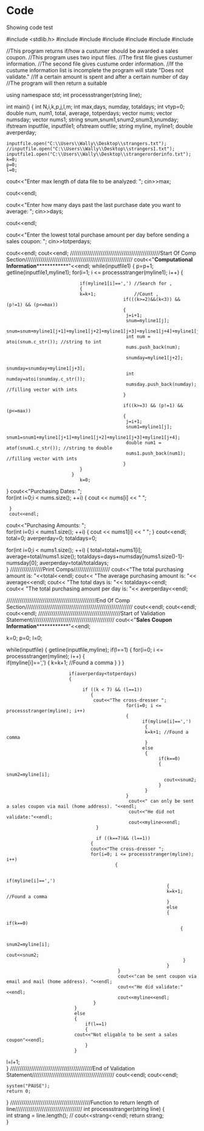 Code
====

Showing code test

#include <stdlib.h>
#include <iostream>
#include <iomanip>
#include <fstream>
#include <cstring>
#include <cmath>
#include <vector>

//This program returns if/how a custumer should be awarded a sales coupon.
//This program uses two input files. 
//The first file gives custumer information. 
//The second file gives custume order information.
//If the custume information list is incomplete the program will state "Does not validate."
//If a certain amount is spent and after a certain number of day
//The program will then return a suitable  

using namespace std;
int processstranger(string line);

int main()
{
    int N,i,k,p,j,l,m;
    int max,days, numday, totaldays;
    int vtyp=0;
    double num, num1, total, average, totperdays;
    vector<int> nums;
    vector<int> numsday;
    vector<double> nums1;
    string snum,snum1,snum2,snum3,snumday;
    ifstream inputfile, inputfile1;
    ofstream outfile;
    string myline, myline1;
    double averperday; 
    
    inputfile.open("C:\\Users\\Wally\\Desktop\\strangers.txt"); 
    //inputfile.open("C:\\Users\\Wally\\Desktop\\strangers1.txt"); 
    inputfile1.open("C:\\Users\\Wally\\Desktop\\strangerorderinfo.txt");
    k=0;
    p=0;
    l=0;
    
cout<<"Enter max length of data file to be analyzed: ";
cin>>max;

cout<<endl;

cout<<"Enter how many days past the last purchase date you want to average: ";
cin>>days;

cout<<endl;

cout<<"Enter the lowest total purchase amount per day before sending a sales coupon: ";
cin>>totperdays;

cout<<endl;
cout<<endl;
///////////////////////////////////////////////Start Of Comp Section////////////////////////////////////////////////////////
cout<<"******************Computational Information******************************"<<endl;
while(inputfile1)
{
                 p=p+1;
  getline(inputfile1,myline1);
                           for(i=1; i <= processstranger(myline1); i++)
                           {  
                                                             
                               if(myline1[i]==',') //Search for ,
                               {
                               k=k+1;              //Count ,
                                               if(((k>=2)&&(k<3)) && (p!=1) && (p<=max))
                                               {
                                                j=i+1;
                                                snum=myline1[j];
                                                snum=snum+myline1[j+1]+myline1[j+2]+myline1[j+3]+myline1[j+4]+myline1[j+5];
                                                int num = atoi(snum.c_str()); //string to int
                                                nums.push_back(num);
                                                
                                                snumday=myline1[j+2];
                                                snumday=snumday+myline1[j+3];
                                                int numday=atoi(snumday.c_str()); 
                                                numsday.push_back(numday); //filling vector with ints
                                               }  
                                               
                                               if((k>=3) && (p!=1) && (p<=max))
                                               {
                                                j=i+1;
                                                snum1=myline1[j];
                                                snum1=snum1+myline1[j+1]+myline1[j+2]+myline1[j+3]+myline1[j+4];
                                                double num1 = atof(snum1.c_str()); //string to double
                                                nums1.push_back(num1); //filling vector with ints
                                               }                                  
                               }                                 
                            }
                               k=0;
} 
cout<<"Purchasing Dates: ";      
for(int i=0;i < nums.size(); ++i)
{
     cout << nums[i] << " ";
     
     }
     cout<<endl;

     
 
cout<<"Purchasing Amounts: ";      
for(int i=0;i < nums1.size(); ++i)
{
     cout << nums1[i] << " ";
     }
     cout<<endl;
 total=0; 
 averperday=0;
 totaldays=0; 
  
for(int i=0;i < nums1.size(); ++i)
{
     total=total+nums1[i];
     average=total/nums1.size();
      totaldays=days+numsday[nums1.size()-1]-numsday[0];
      averperday=total/totaldays;  
        }
         /////////////////Print Comps///////////////////
    cout<<"The total purchasing amount is: "<<total<<endl;
    cout<< "The average purchasing amount is: "<< average<<endl;
    cout<< "The total days is: "<< totaldays<<endl;     
      cout<< "The total purchasing amount per day is: "<< averperday<<endl;
      
     
///////////////////////////////////////////////End Of Comp Section////////////////////////////////////////////////////////
cout<<endl;
cout<<endl;
cout<<endl;
///////////////////////////////////////////Start of Validation Statement///////////////////////////////////////////
cout<<"******************Sales Coupon Information******************************"<<endl;

k=0;
p=0;
l=0;

while(inputfile)
{
 getline(inputfile,myline);
                if(l==1)
                {
                           for(i=0; i <= processstranger(myline); i++)
                           {                                   
                                                      if(myline[i]==',')
                                                       {
                                                       k=k+1; //Found a comma
                                                       }
                             }
                }
 
                      
                         
                           if(averperday<totperdays)
                           {
                                            
                                if ((k < 7) && (l==1))
                                   {
                                    cout<<"The cross-dresser ";
                                                for(i=0; i <= processstranger(myline); i++)
                                                {                                  
                                                      if(myline[i]==',')
                                                       {
                                                       k=k+1; //Found a comma
                                                       }
                                                      else
                                                       { 
                                                            if(k==0)
                                                            {
                                                             snum2=myline[i];
                                                              cout<<snum2;
                                                            }  
                                                       }
                                                }
                                                 cout<<" can only be sent a sales coupon via mail (home address). "<<endl; 
                                                 cout<<"He did not validate:"<<endl;
                                                 cout<<myline<<endl;     
                                     } 
                                    
                                     if ((k==7)&& (l==1))
                                   {
                                   cout<<"The cross-dresser ";
                                   for(i=0; i <= processstranger(myline); i++)
                                            {  
                                                               
                                                               if(myline[i]==',')
                                                               {
                                                               k=k+1; //Found a comma
                                                               }
                                                               else
                                                               { 
                                                                    if(k==0)
                                                                    {

                                                                    snum2=myline[i];
                                                                    cout<<snum2;
                                                                     }  
                                                               }
                                             } 
                                             cout<<"can be sent coupon via email and mail (home address). "<<endl;     
                                             cout<<"He did validate:"<<endl;
                                             cout<<myline<<endl;                                         
                                    }   
                             }
                             else
                             {
                                 if(l==1)
                                 {
                             cout<<"Not eligable to be sent a sales coupon"<<endl;
                                 }    
                             }    
                                          
                               
  l=l+1;                              
}
///////////////////////////////////////////End of Validation Statement///////////////////////////////////////////
 cout<<endl;
 cout<<endl;       

    system("PAUSE");
    return 0;
}
//////////////////////////////////////////Function to return length of line///////////////////////////////////
int processstranger(string line)
{      
     int strang = line.length();
      //  cout<<strang<<endl; 
    return strang;   
       }
